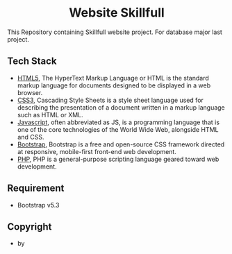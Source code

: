 <h1 align="center"><strong>Website Skillfull</strong> </h1>

This Repository containing Skillfull website project. For database major last project.

## Tech Stack

- [HTML5](), The HyperText Markup Language or HTML is the standard markup language for documents designed to be displayed in a web browser.
- [CSS3](), Cascading Style Sheets is a style sheet language used for describing the presentation of a document written in a markup language such as HTML or XML.
- [Javascript](), often abbreviated as JS, is a programming language that is one of the core technologies of the World Wide Web, alongside HTML and CSS.
- [Bootstrap](), Bootstrap is a free and open-source CSS framework directed at responsive, mobile-first front-end web development.
- [PHP](), PHP is a general-purpose scripting language geared toward web development.

## Requirement

- Bootstrap v5.3

## Copyright

- by
